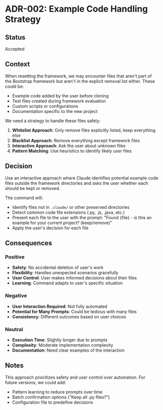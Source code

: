 # ADR-002: Example Code Handling Strategy

## Status
Accepted

## Context

When resetting the framework, we may encounter files that aren't part of the Bootstrap framework but aren't in the explicit removal list either. These could be:

- Example code added by the user before cloning
- Test files created during framework evaluation
- Custom scripts or configurations
- Documentation specific to the new project

We need a strategy to handle these files safely:

1. **Whitelist Approach**: Only remove files explicitly listed, keep everything else
2. **Blacklist Approach**: Remove everything except framework files
3. **Interactive Approach**: Ask the user about unknown files
4. **Pattern Matching**: Use heuristics to identify likely user files

## Decision

Use an interactive approach where Claude identifies potential example code files outside the framework directories and asks the user whether each should be kept or removed.

The command will:
- Identify files not in `.claude/` or other preserved directories
- Detect common code file extensions (.py, .js, .java, etc.)
- Present each file to the user with the prompt: "Found {file} - is this an example for your current project? (keep/remove)"
- Apply the user's decision for each file

## Consequences

### Positive
- **Safety**: No accidental deletion of user's work
- **Flexibility**: Handles unexpected scenarios gracefully
- **User Control**: User makes informed decisions about their files
- **Learning**: Command adapts to user's specific situation

### Negative
- **User Interaction Required**: Not fully automated
- **Potential for Many Prompts**: Could be tedious with many files
- **Consistency**: Different outcomes based on user choices

### Neutral
- **Execution Time**: Slightly longer due to prompts
- **Complexity**: Moderate implementation complexity
- **Documentation**: Need clear examples of the interaction

## Notes

This approach prioritizes safety and user control over automation. For future versions, we could add:
- Pattern learning to reduce prompts over time
- Batch confirmation options ("Keep all .py files?")
- Configuration file to predefine decisions